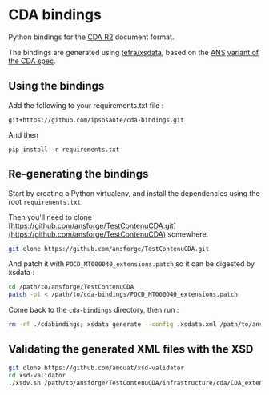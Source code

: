 # CDA bindings

Python bindings for the [CDA R2](https://www.hl7.org/implement/standards/product_brief.cfm?product_id=515) document format.

The bindings are generated using [tefra/xsdata](https://github.com/tefra/xsdata), based on the [ANS](https://esante.gouv.fr/) [variant of the CDA spec](https://github.com/ansforge/TestContenuCDA/tree/main/infrastructure/cda).

## Using the bindings

Add the following to your requirements.txt file :

```
git+https://github.com/ipsosante/cda-bindings.git
```

And then

```
pip install -r requirements.txt
```

## Re-generating the bindings

Start by creating a Python virtualenv, and install the dependencies using the root `requirements.txt`.

Then you'll need to clone [https://github.com/ansforge/TestContenuCDA.git](https://github.com/ansforge/TestContenuCDA) somewhere.

```sh
git clone https://github.com/ansforge/TestContenuCDA.git
```

And patch it with `POCD_MT000040_extensions.patch` so it can be digested by xsdata :

```sh
cd /path/to/ansforge/TestContenuCDA
patch -p1 < /path/to/cda-bindings/POCD_MT000040_extensions.patch
```

Come back to the `cda-bindings` directory, then run :

```sh
rm -rf ./cdabindings; xsdata generate --config .xsdata.xml /path/to/ansforge/TestContenuCDA/infrastructure/cda/CDA_extended.xsd
```

## Validating the generated XML files with the XSD

```sh
git clone https://github.com/amouat/xsd-validator
cd xsd-validator
./xsdv.sh /path/to/ansforge/TestContenuCDA/infrastructure/cda/CDA_extended.xsd /path/to/generated/vsm_doc.xml
```
